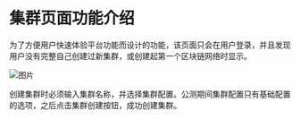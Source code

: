 # 集群页面功能介绍
为了方便用户快速体验平台功能而设计的功能，该页面只会在用户登录，并且发现用户没有完整自己创建过新集群，或创建起第一个区块链网络时显示。

![图片](../../../../image/JD-Blockchain-Open-Platform/Getting-Started/Pic/image093.png)

创建集群时必须输入集群名称，并选择集群配置。公测期间集群配置只有基础配置的选项，之后点击集群创建按钮，成功创建集群。
